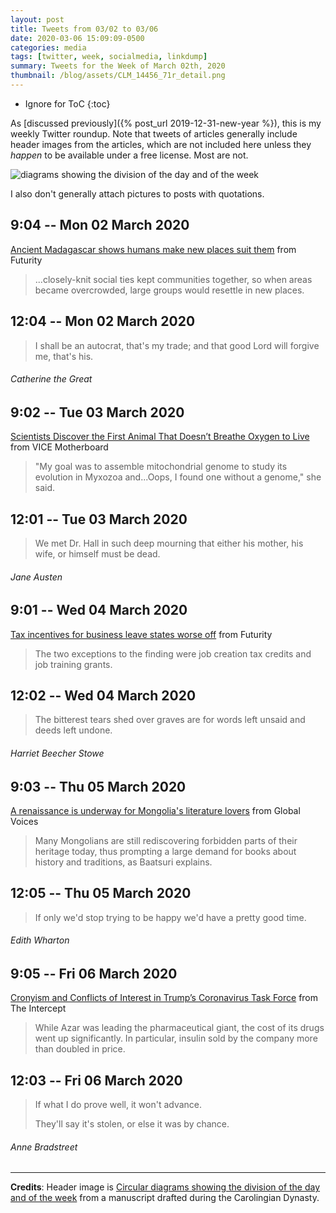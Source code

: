 ```yaml
---
layout: post
title: Tweets from 03/02 to 03/06
date: 2020-03-06 15:09:09-0500
categories: media
tags: [twitter, week, socialmedia, linkdump]
summary: Tweets for the Week of March 02th, 2020
thumbnail: /blog/assets/CLM_14456_71r_detail.png
---
```


* Ignore for ToC
{:toc}

As [discussed previously]({% post_url 2019-12-31-new-year %}), this is my weekly Twitter roundup.  Note that tweets of articles generally include header images from the articles, which are not included here unless they *happen* to be available under a free license.  Most are not.

![diagrams showing the division of the day and of the week](/blog/assets/CLM_14456_71r_detail.png "diagrams showing the division of the day and of the week")

I also don't generally attach pictures to posts with quotations.

## 9:04 -- Mon 02 March 2020

[<i class="fab fa-twitter-square"></i>](https://jcolag.github.io/twitter/1234479572676206598) [Ancient Madagascar shows humans make new places suit them](https://www.futurity.org/madagascar-allee-effect-machine-learning-anthropology-2289302/) from Futurity

 > ...closely-knit social ties kept communities together, so when areas became overcrowded, large groups would resettle in new places.

## 12:04 -- Mon 02 March 2020

[<i class="fab fa-twitter"></i>](https://jcolag.github.io/twitter/1234524871134076928)

 > I shall be an autocrat, that's my trade; and that good Lord will forgive me, that's his.

###### Catherine the Great

## 9:02 -- Tue 03 March 2020

[<i class="fab fa-twitter-square"></i>](https://jcolag.github.io/twitter/1234841457195806720) [Scientists Discover the First Animal That Doesn’t Breathe Oxygen to Live](https://www.vice.com/en_us/article/epg58k/scientists-discover-the-first-animal-that-doesnt-breathe-oxygen-to-live) from VICE Motherboard

 >  "My goal was to assemble mitochondrial genome to study its evolution in Myxozoa and...Oops, I found one without a genome," she said.

## 12:01 -- Tue 03 March 2020

[<i class="fab fa-twitter"></i>](https://jcolag.github.io/twitter/1234886504041897986)

 > We met Dr. Hall in such deep mourning that either his mother, his wife, or himself must be dead.

###### Jane Austen

## 9:01 -- Wed 04 March 2020

[<i class="fab fa-twitter-square"></i>](https://jcolag.github.io/twitter/1235203593537499136) [Tax incentives for business leave states worse off](https://www.futurity.org/tax-incentives-for-business-us-states-2292502/) from Futurity

 > The two exceptions to the finding were job creation tax credits and job training grants.

## 12:02 -- Wed 04 March 2020

[<i class="fab fa-twitter"></i>](https://jcolag.github.io/twitter/1235249143469289475)

 > The bitterest tears shed over graves are for words left unsaid and deeds left undone.

###### Harriet Beecher Stowe

## 9:03 -- Thu 05 March 2020

[<i class="fab fa-twitter-square"></i>](https://jcolag.github.io/twitter/1235566484610416640) [A renaissance is underway for Mongolia's literature lovers](https://globalvoices.org/2020/02/28/a-renaissance-is-underway-for-mongolias-literature-lovers/) from Global Voices

 > Many Mongolians are still rediscovering forbidden parts of their heritage today, thus prompting a large demand for books about history and traditions, as Baatsuri explains.

## 12:05 -- Thu 05 March 2020

[<i class="fab fa-twitter"></i>](https://jcolag.github.io/twitter/1235612286485704706)

 > If only we'd stop trying to be happy we'd have a pretty good time.

###### Edith Wharton

## 9:05 -- Fri 06 March 2020

[<i class="fab fa-twitter-square"></i>](https://jcolag.github.io/twitter/1235929375779868672) [Cronyism and Conflicts of Interest in Trump’s Coronavirus Task Force](https://theintercept.com/2020/02/29/cronyism-and-conflicts-of-interest-in-trumps-coronavirus-task-force/) from The Intercept

 > While Azar was leading the pharmaceutical giant, the cost of its drugs went up significantly. In particular, insulin sold by the company more than doubled in price.

## 12:03 -- Fri 06 March 2020

[<i class="fab fa-twitter"></i>](https://jcolag.github.io/twitter/1235974170946588675)

 > If what I do prove well, it won't advance.
 >
 > They'll say it's stolen, or else it was by chance.

###### Anne Bradstreet

* * *

**Credits**:  Header image is [Circular diagrams showing the division of the day and of the week](https://en.wikipedia.org/wiki/Week#/media/File:CLM_14456_71r_detail.jpg) from a manuscript drafted during the Carolingian Dynasty.
